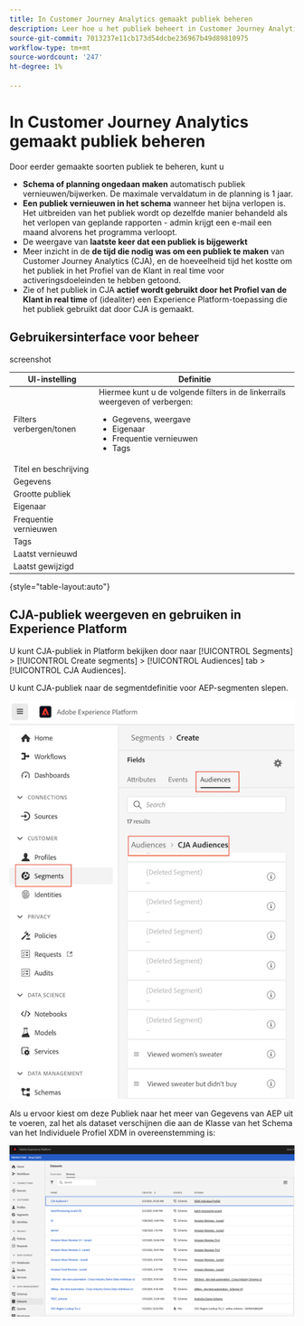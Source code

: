 ```yaml
---
title: In Customer Journey Analytics gemaakt publiek beheren
description: Leer hoe u het publiek beheert in Customer Journey Analytics
source-git-commit: 7013237e11cb173d54dcbe236967b49d89810975
workflow-type: tm+mt
source-wordcount: '247'
ht-degree: 1%

---
```



# In Customer Journey Analytics gemaakt publiek beheren

Door eerder gemaakte soorten publiek te beheren, kunt u

* **Schema of planning ongedaan maken** automatisch publiek vernieuwen/bijwerken. De maximale vervaldatum in de planning is 1 jaar.
* **Een publiek vernieuwen in het schema** wanneer het bijna verlopen is. Het uitbreiden van het publiek wordt op dezelfde manier behandeld als het verlopen van geplande rapporten - admin krijgt een e-mail een maand alvorens het programma verloopt.
* De weergave van **laatste keer dat een publiek is bijgewerkt**
* Meer inzicht in de **de tijd die nodig was om een publiek te maken** van Customer Journey Analytics (CJA), en de hoeveelheid tijd het kostte om het publiek in het Profiel van de Klant in real time voor activeringsdoeleinden te hebben getoond.
* Zie of het publiek in CJA **actief wordt gebruikt door het Profiel van de Klant in real time** of (idealiter) een Experience Platform-toepassing die het publiek gebruikt dat door CJA is gemaakt.

## Gebruikersinterface voor beheer

screenshot

| UI-instelling | Definitie |
| --- | --- |
| Filters verbergen/tonen | Hiermee kunt u de volgende filters in de linkerrails weergeven of verbergen: <ul><li>Gegevens, weergave</li><li>Eigenaar</li><li>Frequentie vernieuwen</li><li>Tags</li></ul> |
| Titel en beschrijving |  |
| Gegevens |
| Grootte publiek |  |
| Eigenaar |  |
| Frequentie vernieuwen |  |
| Tags |  |
| Laatst vernieuwd |  |
| Laatst gewijzigd |  |

{style=&quot;table-layout:auto&quot;}

## CJA-publiek weergeven en gebruiken in Experience Platform

U kunt CJA-publiek in Platform bekijken door naar [!UICONTROL Segments] > [!UICONTROL Create segments] > [!UICONTROL Audiences] tab > [!UICONTROL CJA Audiences].

U kunt CJA-publiek naar de segmentdefinitie voor AEP-segmenten slepen.

![](assets/audiences-aep.png)

Als u ervoor kiest om deze Publiek naar het meer van Gegevens van AEP uit te voeren, zal het als dataset verschijnen die aan de Klasse van het Schema van het Individuele Profiel XDM in overeenstemming is:

![](assets/aep-datalake.png)

